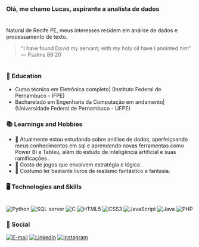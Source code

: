 ### Olá, me chamo Lucas, aspirante a analísta de dados
#
<p>
Natural de Recife PE, meus interesses residem em análise de dados e processamento de texto.  
</p>

> “I have found David my servant; with my holy oil have I anointed him”
― Psalms 89:20 
#
### 🏫 Education
* Curso técnico em Eletrônica completo| (Instituto Federal de Pernambuco - IFPE)<br/>
* Bacharelado em Engenharia da Computação em andamento| (Universidade Federal de Pernambuco - UFPE)<br/>
 
### 📚 Learnings and Hobbies
* 🧠 Atualmente estou estudando sobre análise de dados, aperfeiçoando meus conhecimentos em sql e aprendendo novas ferramentas como Power BI e Tableu, além do estudo de inteligência artificial e suas ramificações .
* 🎲 Gosto de jogos que envolvem estratégia e lógica .
* 📖 Costumo ler bastante livros de realismo fantástico e fantasia.


### 🖥️ Technologies and Skills
<div style="display: inline-block"><br/>
    <img align="Center" alt="Python" src="https://img.shields.io/badge/python-3670A0?style=for-the-badge&logo=python&logoColor=ffdd54">
    <img align="Center" alt="SQL server" src="https://img.shields.io/badge/Microsoft%20SQL%20Server-CC2927?style=for-the-badge&logo=microsoft%20sql%20server&logoColor=white">
    <img align="Center" alt="C" src="https://img.shields.io/badge/c-%2300599C.svg?style=for-the-badge&logo=c&logoColor=white">
    <img align="Center" alt="HTML5" src="https://img.shields.io/badge/HTML5-E34F26?style=for-the-badge&logo=html5&logoColor=white">
    <img align="Center" alt="CSS3" src="https://img.shields.io/badge/CSS3-1572B6?style=for-the-badge&logo=css3&logoColor=white">
    <img align="Center" alt="JavaScript" src="https://img.shields.io/badge/JavaScript-323330?style=for-the-badge&logo=javascript&logoColor=F7DF1E">
    <img align="Center" alt="Java" src="https://img.shields.io/badge/Java-ED8B00?style=for-the-badge&logo=openjdk&logoColor=white">
    <img align="Center" alt="PHP" src="https://img.shields.io/badge/PHP-777BB4?style=for-the-badge&logo=php&logoColor=white">
    
    
    
</div>

### 💬 Social

[![E-mail](https://img.shields.io/badge/Gmail-D14836?style=for-the-badge&logo=gmail&logoColor=white)](lucasnb451@gmail.com)
[![LinkedIn](https://img.shields.io/badge/linkedin-%230077B5.svg?style=for-the-badge&logo=linkedin&logoColor=white)](linkedin.com/in/lucas-brandão-578763225)
[![Instagram](https://img.shields.io/badge/Instagram-%23E4405F.svg?style=for-the-badge&logo=Instagram&logoColor=white)](https://www.instagram.com/lucas2.1_7/)
